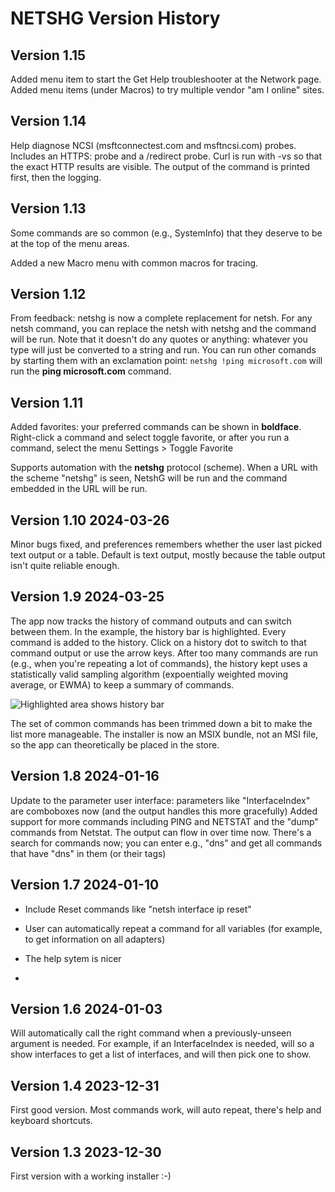 ﻿# NETSHG Version History


## Version 1.15

Added menu item to start the Get Help troubleshooter at the Network page.
Added menu items (under Macros) to try multiple vendor "am I online" sites.


## Version 1.14

Help diagnose NCSI (msftconnectest.com and msftncsi.com) probes. Includes an HTTPS: probe and a /redirect probe. Curl is run with -vs so that the exact HTTP results are visible. The output of the command is printed first, then the logging.

## Version 1.13

Some commands are so common (e.g., SystemInfo) that they deserve to be at the top of the menu areas. 

Added a new Macro menu with common macros for tracing.

## Version 1.12

From feedback: netshg is now a complete replacement for netsh. For any netsh command, you can replace the netsh with netshg and the command will be run. Note that it doesn't do any quotes or anything: whatever you type will just be converted to a string and run. You can run other comands by starting them with an exclamation point: ```netshg !ping microsoft.com``` will run the **ping microsoft.com** command.


## Version 1.11

Added favorites: your preferred commands can be shown in **boldface**. Right-click a command and select toggle favorite, or after you run a command, select the menu Settings > Toggle Favorite

Supports automation with the **netshg** protocol (scheme). When a URL with the scheme "netshg" is seen, NetshG will be run and the command embedded in the URL will be run.

## Version 1.10 2024-03-26 

Minor bugs fixed, and preferences remembers whether the user last picked text output or a table. Default is text output, mostly because the table output isn't quite reliable enough.


## Version 1.9 2024-03-25

The app now tracks the history of command outputs and can switch between them. In the example, the history bar is highlighted. Every command is added to the history. Click on a history dot to switch to that command output or use the arrow keys. After too many commands are run (e.g., when you're repeating a lot of commands), the history kept uses a statistically valid sampling algorithm (expoentially weighted moving average, or EWMA) to keep a summary of commands.

![Highlighted area shows history bar](Assets/HelpImages/Netshg_show_history.png)

The set of common commands has been trimmed down a bit to make the list more manageable. The installer is now an MSIX bundle, not an MSI file, so the app can theoretically be placed in the store.


## Version 1.8 2024-01-16

Update to the parameter user interface: parameters like "InterfaceIndex" are comboboxes now (and the output handles this more gracefully)
Added support for more commands including PING and NETSTAT and the "dump" commands from Netstat. The output can flow in over time now.
There's a search for commands now; you can enter e.g., "dns" and get all commands that have "dns" in them (or their tags)


## Version 1.7 2024-01-10

- Include Reset commands like "netsh interface ip reset"
- User can automatically repeat a command for all variables (for example, to get information on all adapters)
- The help sytem is nicer

- 
## Version 1.6 2024-01-03
Will automatically call the right command when a previously-unseen argument is needed. For example,
if an InterfaceIndex is needed, will so a show interfaces to get a list of interfaces, and will then pick one to show.


## Version 1.4 2023-12-31

First good version. Most commands work, will auto repeat, 
there's help and keyboard shortcuts.

## Version 1.3 2023-12-30

First version with a working installer :-)
